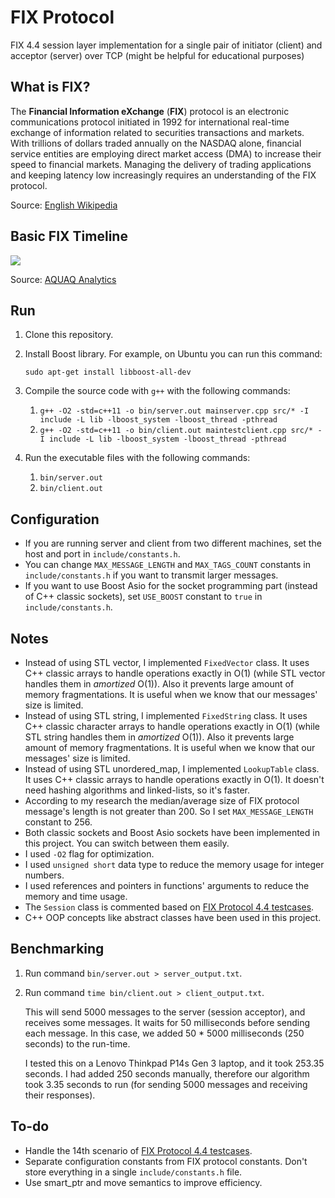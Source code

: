 # FIX Protocol

FIX 4.4 session layer implementation for a single pair of initiator (client) and acceptor (server) over TCP (might be helpful for educational purposes)

## What is FIX?

The **Financial Information eXchange** (**FIX**) protocol is an electronic communications protocol initiated in 1992 for international real-time exchange of information related to securities transactions and markets. With trillions of dollars traded annually on the NASDAQ alone, financial service entities are employing direct market access (DMA) to increase their speed to financial markets. Managing the delivery of trading applications and keeping latency low increasingly requires an understanding of the FIX protocol.

Source: [English Wikipedia](https://en.wikipedia.org/wiki/Financial_Information_eXchange)

## Basic FIX Timeline

<img src="https://aquaq.co.uk/wp-content/uploads/2016/03/FIX-message-timeline1.png">

Source: [AQUAQ Analytics](https://aquaq.co.uk/kdb-fix-adapter/)

## Run

1. Clone this repository.

2. Install Boost library. For example, on Ubuntu you can run this command:

   `sudo apt-get install libboost-all-dev`

3. Compile the source code with `g++` with the following commands:

   1. `g++ -O2 -std=c++11 -o bin/server.out mainserver.cpp src/* -I include -L lib -lboost_system -lboost_thread -pthread`
   2. `g++ -O2 -std=c++11 -o bin/client.out maintestclient.cpp src/* -I include -L lib -lboost_system -lboost_thread -pthread`

4. Run the executable files with the following commands:

   1. `bin/server.out`
   2. `bin/client.out`

## Configuration

- If you are running server and client from two different machines, set the host and port in `include/constants.h`.
- You can change `MAX_MESSAGE_LENGTH` and `MAX_TAGS_COUNT` constants in `include/constants.h` if you want to transmit larger messages.
- If you want to use Boost Asio for the socket programming part (instead of C++ classic sockets), set `USE_BOOST` constant to `true` in `include/constants.h`.

## Notes

- Instead of using STL vector, I implemented `FixedVector` class. It uses C++ classic arrays to handle operations exactly in O(1) (while STL vector handles them in *amortized* O(1)). Also it prevents large amount of memory fragmentations. It is useful when we know that our messages' size is limited.
- Instead of using STL string, I implemented `FixedString` class. It uses C++ classic character arrays to handle operations exactly in O(1) (while STL string handles them in *amortized* O(1)). Also it prevents large amount of memory fragmentations. It is useful when we know that our messages' size is limited.
- Instead of using STL unordered_map, I implemented `LookupTable` class. It uses C++ classic arrays to handle operations exactly in O(1). It doesn't need hashing algorithms and linked-lists, so it's faster.
- According to my research the median/average size of FIX protocol message's length is not greater than 200. So I set `MAX_MESSAGE_LENGTH` constant to 256.
- Both classic sockets and Boost Asio sockets have been implemented in this project. You can switch between them easily.
- I used `-O2` flag for optimization.
- I used `unsigned short` data type to reduce the memory usage for integer numbers.
- I used references and pointers in functions' arguments to reduce the memory and time usage.
- The `Session` class is commented based on [FIX Protocol 4.4 testcases](https://www.fixtrading.org/standards/fix-session-testcases-online/).
- C++ OOP concepts like abstract classes have been used in this project.

## Benchmarking

1. Run command `bin/server.out > server_output.txt`.

2. Run command `time bin/client.out > client_output.txt`.

   This will send 5000 messages to the server (session acceptor), and receives some messages. It waits for 50 milliseconds before sending each message. In this case, we added 50 * 5000 milliseconds (250 seconds) to the run-time.

   I tested this on a Lenovo Thinkpad P14s Gen 3 laptop, and it took 253.35 seconds. I had added 250 seconds manually, therefore our algorithm took 3.35 seconds to run (for sending 5000 messages and receiving their responses).

## To-do

- Handle the 14th scenario of [FIX Protocol 4.4 testcases](https://www.fixtrading.org/standards/fix-session-testcases-online/).
- Separate configuration constants from FIX protocol constants. Don't store everything in a single `include/constants.h` file.
- Use smart_ptr and move semantics to improve efficiency.
